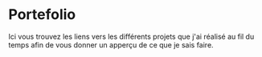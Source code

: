 # Portefolio
Ici vous trouvez les liens vers les différents projets que j'ai réalisé au fil 
du temps afin de vous donner un apperçu de ce que je sais faire.

